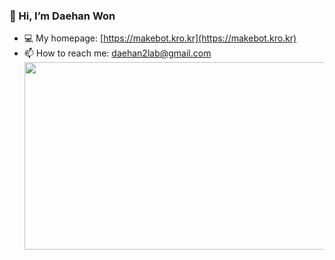 ### 👋 Hi, I’m Daehan Won

- 💻 My homepage: [https://makebot.kro.kr](https://makebot.kro.kr)
- 📫 How to reach me: [daehan2lab@gmail.com](daehan2lab@gmail.com)
<img
  src="https://render.gitanimals.org/farms/DaehanWon"
  width="600"
  height="300"
/>
